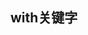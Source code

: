 <!--
 * @Author: Jerome 841682441@qq.com
 * @Date: 2022-11-04 10:17:38
 * @LastEditors: Jerome 841682441@qq.com
 * @LastEditTime: 2022-11-04 10:28:21
 * @FilePath: \异常\with及异常处理.md
 * @Description: 这是默认设置,请设置`customMade`, 打开koroFileHeader查看配置 进行设置: https://github.com/OBKoro1/koro1FileHeader/wiki/%E9%85%8D%E7%BD%AE
-->
## with关键字

>